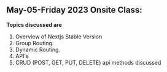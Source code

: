 ## May-05-Friday 2023 Onsite Class:

**Topics discussed are**

1.  Overview of Nextjs Stable Version
2.  Group Routing.
3.  Dynamic Routing.
4.  API's
5.  CRUD (POST, GET, PUT, DELETE) api methods discussed
